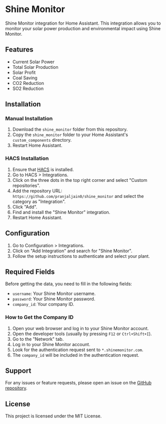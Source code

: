 # Shine Monitor

Shine Monitor integration for Home Assistant. This integration allows you to monitor your solar power production and environmental impact using Shine Monitor.

## Features

- Current Solar Power
- Total Solar Production
- Solar Profit
- Coal Saving
- CO2 Reduction
- SO2 Reduction

## Installation

### Manual Installation

1. Download the `shine_monitor` folder from this repository.
2. Copy the `shine_monitor` folder to your Home Assistant's `custom_components` directory.
3. Restart Home Assistant.

### HACS Installation

1. Ensure that [HACS](https://hacs.xyz/) is installed.
2. Go to HACS > Integrations.
3. Click on the three dots in the top right corner and select "Custom repositories".
4. Add the repository URL: `https://github.com/pranjaljain0/shine_monitor` and select the category as "Integration".
5. Click "Add".
6. Find and install the "Shine Monitor" integration.
7. Restart Home Assistant.

## Configuration

1. Go to Configuration > Integrations.
2. Click on "Add Integration" and search for "Shine Monitor".
3. Follow the setup instructions to authenticate and select your plant.

## Required Fields

Before getting the data, you need to fill in the following fields:

- `username`: Your Shine Monitor username.
- `password`: Your Shine Monitor password.
- `company_id`: Your company ID.

### How to Get the Company ID

1. Open your web browser and log in to your Shine Monitor account.
2. Open the developer tools (usually by pressing `F12` or `Ctrl+Shift+I`).
3. Go to the "Network" tab.
4. Log in to your Shine Monitor account.
5. Look for the authentication request sent to `*.shinemonitor.com`.
6. The `company_id` will be included in the authentication request.

## Support

For any issues or feature requests, please open an issue on the [GitHub repository](https://github.com/pranjaljain0/shine_monitor/issues).

## License

This project is licensed under the MIT License.
